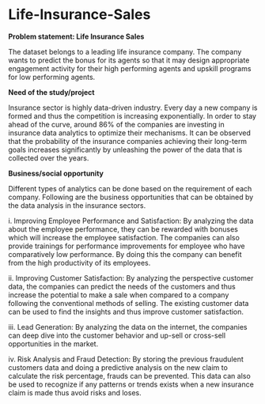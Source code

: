 # Life-Insurance-Sales

**Problem statement: Life Insurance Sales**

The dataset belongs to a leading life insurance company. The company wants to predict the bonus for its agents so that it may design appropriate engagement 
activity for their high performing agents and upskill programs for low performing agents.

**Need of the study/project**

Insurance sector is highly data-driven industry. Every day a new company is formed and thus the competition is increasing exponentially. In order to stay ahead of the 
curve, around 86% of the companies are investing in insurance data analytics to optimize their mechanisms. It can be observed that the probability of the insurance 
companies achieving their long-term goals increases significantly by unleashing the power of the data that is collected over the years.

**Business/social opportunity**

Different types of analytics can be done based on the requirement of each company. Following are the business opportunities that can be obtained by the data analysis 
in the insurance sectors.

i.   Improving Employee Performance and Satisfaction: By analyzing the data about the employee performance, they can be rewarded with bonuses which will increase the 
     employee satisfaction. The companies can also provide trainings for performance improvements for employee who have comparatively low performance. By doing this the 
     company can benefit from the high productivity of its employees.
     
ii.  Improving Customer Satisfaction: By analyzing the perspective customer data, the companies can predict the needs of the customers and thus increase the potential 
     to make a sale when compared to a company following the conventional methods of selling. The existing customer data can be used to find the insights and thus            improve customer satisfaction.
     
iii. Lead Generation: By analyzing the data on the internet, the companies can deep dive into the customer behavior and up-sell or cross-sell opportunities in the            market.

iv.  Risk Analysis and Fraud Detection: By storing the previous fraudulent customers data and doing a predictive analysis on the new claim to calculate the risk 
     percentage, frauds can be prevented. This data can also be used to recognize if any patterns or trends exists when a new insurance claim is made thus avoid risks 
     and loses.
